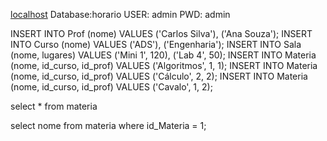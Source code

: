 [localhost](http://localhost:8080/h2)
Database:horario
USER: admin
PWD: admin

INSERT INTO Prof (nome) VALUES ('Carlos Silva'), ('Ana Souza');
INSERT INTO Curso (nome) VALUES ('ADS'), ('Engenharia');
INSERT INTO Sala (nome, lugares) VALUES ('Mini 1', 120), ('Lab 4', 50);
INSERT INTO Materia (nome, id_curso, id_prof) VALUES ('Algoritmos', 1, 1);
INSERT INTO Materia (nome, id_curso, id_prof) VALUES ('Cálculo', 2, 2);
INSERT INTO Materia (nome, id_curso, id_prof) VALUES ('Cavalo', 1, 2);

select * from materia

select nome
from materia
where id_Materia = 1;